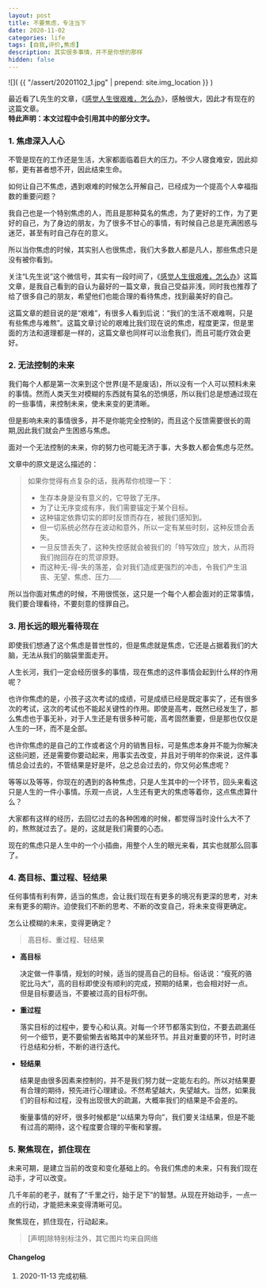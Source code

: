 ```yaml
---
layout: post
title: 不要焦虑，专注当下
date: 2020-11-02
categories: life
tags: [自我,评价,焦虑]
description: 其实很多事情，并不是你想的那样
hidden: false
---
```


![](  {{ "/assert/20201102_1.jpg" | prepend: site.img_location }}  )

最近看了L先生的文章，《[感觉人生很艰难，怎么办](https://mp.weixin.qq.com/s/eM4fpxjQQadnENEwjT0ulg)》，感触很大，因此才有现在的这篇文章。  
**特此声明：本文过程中会引用其中的部分文字。**

### 1. 焦虑深入人心

不管是现在的工作还是生活，大家都面临着巨大的压力。不少人寝食难安，因此抑郁，更有甚者想不开，因此结束生命。

如何让自己不焦虑，遇到艰难的时候怎么开解自己，已经成为一个提高个人幸福指数的重要问题？

我自己也是一个特别焦虑的人，而且是那种莫名的焦虑，为了更好的工作，为了更好的自己，为了身边的朋友，为了很多不甘心的事情，有时候自己总是充满困惑与迷茫，甚至有时自己存在的意义。

所以当你焦虑的时候，其实别人也很焦虑，我们大多数人都是凡人，那些焦虑只是没有被你看到。

关注“L先生说”这个微信号，其实有一段时间了，《[感觉人生很艰难，怎么办](https://mp.weixin.qq.com/s/eM4fpxjQQadnENEwjT0ulg)》这篇文章，是我自己看到的自认为最好的一篇文章，我自己受益非浅，同时我也推荐了给了很多自己的朋友，希望他们也能合理的看待焦虑，找到最美好的自己。

这篇文章的题目说的是“艰难”，有很多人看到后说：“我们的生活不艰难啊，只是有些焦虑与难熬”。这篇文章讨论的艰难比我们现在说的焦虑，程度更深，但是里面的方法和道理都是一样的，这篇文章也同样可以治愈我们，而且可能疗效会更好。

### 2. 无法控制的未来

我们每个人都是第一次来到这个世界(是不是废话)，所以没有一个人可以预料未来的事情。然而人类天生对模糊的东西就有莫名的恐惧感，所以我们总是想通过现在的一些事情，来控制未来，使未来变的更清晰。

但是影响未来的事情很多，并不是你能完全控制的，而且这个反馈需要很长的周期,因此我们就会产生困惑与焦虑。

面对一个无法控制的未来，你的努力也可能无济于事，大多数人都会焦虑与茫然。

文章中的原文是这么描述的：

> 如果你觉得有点复杂的话，我再帮你梳理一下：
>
> - 生存本身是没有意义的，它导致了无序。
> - 为了让无序变成有序，我们需要锚定于某个目标。
> - 这种锚定依靠切实的即时反馈而存在，被我们感知到。
> - 但一切系统必然存在波动和意外，所以一定有某些时刻，这种反馈会丢失。
> - 一旦反馈丢失了，这种失控感就会被我们的「特写效应」放大，从而将我们抛回存在的荒谬原野。
> - 而这种无-得-失的落差，会对我们造成更强烈的冲击，令我们产生沮丧、无望、焦虑、压力……

所以当你面对焦虑的时候，不用很慌张，这只是一个每个人都会面对的正常事情，我们要合理看待，不要刻意的怪罪自己。

### 3. 用长远的眼光看待现在

即使我们想通了这个焦虑是普世性的，但是焦虑就是焦虑，它还是占据着我们的大脑，无法从我们的脑袋里面走开。

人生长河，我们一定会经历很多的事情，现在焦虑的这件事情会起到什么样的作用呢？

也许你焦虑的是，小孩子这次考试的成绩，可是成绩已经是既定事实了，还有很多次的考试，这次的考试也不能起关键性的作用。即使是高考，既然已经发生了，那么焦虑也于事无补，对于人生还是有很多种可能，高考固然重要，但是那也仅仅是人生的一环，而不是全部。

也许你焦虑的是自己的工作或者这个月的销售目标，可是焦虑本身并不能为你解决这些问题，还是需要你要动起来，用事实去改变，并且对于明年的你来说，这件事情总会过去的，不管结果是好是坏，总之总会过去的，你又何必焦虑呢？

等等以及等等，你现在的遇到的各种焦虑，只是人生其中的一个环节，回头来看这只是人生的一件小事情。乐观一点说，人生还有更大的焦虑等着你，这点焦虑算什么？

大家都有这样的经历，去回忆过去的各种困难的时候，都觉得当时没什么大不了的，熬熬就过去了。是的，这就是我们需要的心态。

现在的焦虑只是人生中的一个小插曲，用整个人生的眼光来看，其实也就那么回事了。

### 4. 高目标、重过程、轻结果

任何事情有利有弊，适当的焦虑，会让我们现在有更多的境况有更深的思考，对未来有更多的期许。迫使我们不断的思考、不断的改变自己，将未来变得更确定。

怎么让模糊的未来，变得更确定？

> 高目标、重过程、轻结果

* **高目标**

  决定做一件事情，规划的时候，适当的提高自己的目标。俗话说：“瘦死的骆驼比马大”，高的目标即使没有顺利的完成，预期的结果，也会相对好一点。但是目标要适当，不要被过高的目标吓倒。

* **重过程**

  落实目标的过程中，要专心和认真。对每一个环节都落实到位，不要去疏漏任何一个细节，更不要偷懒去省略其中的某些环节。并且对重要的环节，时时进行总结和分析，不断的进行迭代。
  
* **轻结果**

  结果是由很多因素来控制的，并不是我们努力就一定能左右的。所以对结果要有合理的期待，预先进行心理建设。不然希望越大，失望越大。当然，如果我们的目标和过程，没有出现很大的疏漏，大概率我们的结果是不会差的。
  
  衡量事情的好坏，很多时候都是“以结果为导向”，我们要关注结果，但是不能有过高的期待，这个程度要合理的平衡和掌握。

### 5. 聚焦现在，抓住现在

未来可期，是建立当前的改变和变化基础上的。令我们焦虑的未来，只有我们现在动手，才可以改变。

几千年前的老子，就有了“千里之行，始于足下”的智慧。从现在开始动手，一点一点的行动，才能把未来变得清晰可见。

聚焦现在，抓住现在，行动起来。

>  [声明]除特别标注外，其它图片均来自网络

#### Changelog
1. 2020-11-13  完成初稿.
